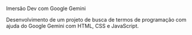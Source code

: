 Imersão Dev com Google Gemini

Desenvolvimento de um projeto de busca de termos de programação com ajuda do Google Gemini com HTML, CSS e JavaScript.
